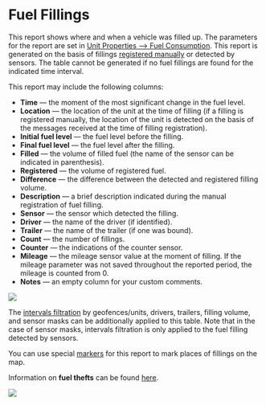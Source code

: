 # Fuel Fillings

This report shows where and when a vehicle was filled up. The parameters for the report are set in [Unit Properties –&gt; Fuel Consumption](https://docs.wialon.com/en/hosting/cms/units/fuel). This report is generated on the basis of fillings [registered manually](https://docs.wialon.com/en/hosting/user/monitor/reg#fuel_filling) or detected by sensors. The table cannot be generated if no fuel fillings are found for the indicated time interval.

This report may include the following columns:

* **Time** — the moment of the most significant change in the fuel level.
* **Location** — the location of the unit at the time of filling \(if a filling is registered manually, the location of the unit is detected on the basis of the messages received at the time of filling registration\).
* **Initial fuel level** — the fuel level before the filling.
* **Final fuel level** — the fuel level after the filling.
* **Filled** — the volume of filled fuel \(the name of the sensor can be indicated in parenthesis\).
* **Registered** — the volume of registered fuel.
* **Difference** — the difference between the detected and registered filling volume.
* **Description** — a brief description indicated during the manual registration of fuel filling.
* **Sensor** — the sensor which detected the filling.
* **Driver** — the name of the driver \(if identified\).
* **Trailer** — the name of the trailer \(if one was bound\).
* **Count** — the number of fillings.
* **Counter** — the indications of the counter sensor.
* **Mileage** — the mileage sensor value at the moment of filling. If the mileage parameter was not saved throughout the reported period, the mileage is counted from 0.
* **Notes** — an empty column for your custom comments.

![](https://docs.wialon.com/en/hosting/_media/tables/fillings.png)

The [intervals filtration](https://docs.wialon.com/en/hosting/user/reports/templ/contents/tables/filtration) by geofences/units, drivers, trailers, filling volume, and sensor masks can be additionally applied to this table. Note that in the case of sensor masks, intervals filtration is only applied to the fuel filling detected by sensors.

You can use special [markers](https://docs.wialon.com/en/hosting/user/reports/templ/settings/map#markers) for this report to mark places of fillings on the map.

Information on **fuel thefts** can be found [here](https://docs.wialon.com/en/hosting/user/reports/tables/thefts).  


![](https://docs.wialon.com/en/hosting/_media/tables/markers-fillings.png)

